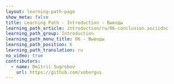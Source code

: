 ```yaml
---
layout: learning-path-page
show_meta: false
title: Learning Path - Introduction - Выводы
learning_path_article: introduction/ru/06-conclusion.asciidoc
learning_path_group: Introduction
learning_path_menu_title: 06 - Выводы
learning_path_position: 6
learning_path_translation: ru
no_video: true
contributors:
  - name: Dmitrii Sugrobov
    url: https://github.com/voborgus
---
```

<!--- This file autogenerated from https://github.com/InnerSourceCommons/InnerSourceLearningPath/blob/master/scripts/generate_learning_path_markdown.js -->